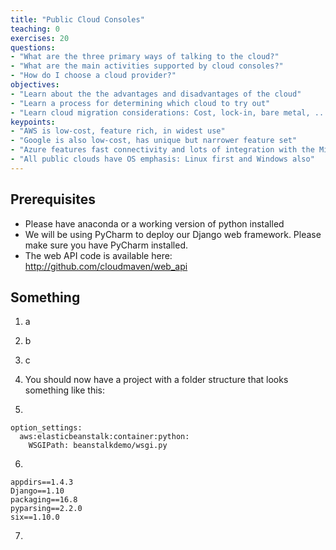 ```yaml
---
title: "Public Cloud Consoles"
teaching: 0
exercises: 20
questions:
- "What are the three primary ways of talking to the cloud?"
- "What are the main activities supported by cloud consoles?"
- "How do I choose a cloud provider?"
objectives:
- "Learn about the the advantages and disadvantages of the cloud"
- "Learn a process for determining which cloud to try out"
- "Learn cloud migration considerations: Cost, lock-in, bare metal, ..."
keypoints:
- "AWS is low-cost, feature rich, in widest use"
- "Google is also low-cost, has unique but narrower feature set"
- "Azure features fast connectivity and lots of integration with the Microsoft technology stack"
- "All public clouds have OS emphasis: Linux first and Windows also"
---
```

## Prerequisites
- Please have anaconda or a working version of python installed 
- We will be using PyCharm to deploy our Django web framework. Please make sure you have PyCharm installed. 
- The web API code is available here: http://github.com/cloudmaven/web_api

## Something

1. a

2. b

3. c

4. You should now have a project with a folder structure that looks something like this:


5. 

~~~
option_settings:
  aws:elasticbeanstalk:container:python:
    WSGIPath: beanstalkdemo/wsgi.py
~~~

6. 

~~~
appdirs==1.4.3
Django==1.10
packaging==16.8
pyparsing==2.2.0
six==1.10.0
~~~

7. 
